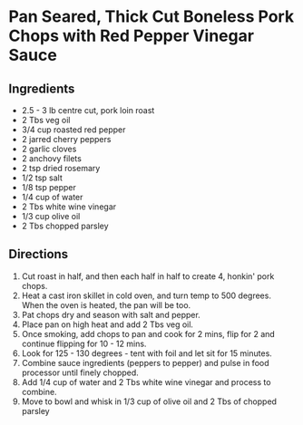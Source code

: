 # Pan Seared, Thick Cut Boneless Pork Chops with Red Pepper Vinegar Sauce

## Ingredients
- 2.5 - 3 lb centre cut, pork loin roast
- 2 Tbs veg oil
- 3/4 cup roasted red pepper
- 2 jarred cherry peppers
- 2 garlic cloves
- 2 anchovy filets
- 2 tsp dried rosemary
- 1/2 tsp salt
- 1/8 tsp pepper
- 1/4 cup of water
- 2 Tbs white wine vinegar
- 1/3 cup olive oil
- 2 Tbs chopped parsley

## Directions
1. Cut roast in half, and then each half in half to create 4, honkin' pork chops.
2. Heat a cast iron skillet in cold oven, and turn temp to 500 degrees.  When the oven is heated, the pan will be too.
3. Pat chops dry and season with salt and pepper.
4. Place pan on high heat and add 2 Tbs veg oil.
5. Once smoking, add chops to pan and cook for 2 mins, flip for 2 and continue flipping for 10 - 12 mins.
6. Look for 125 - 130 degrees - tent with foil and let sit for 15 minutes.
7. Combine sauce ingredients (peppers to pepper) and pulse in food processor until finely chopped.
8. Add 1/4 cup of water and 2 Tbs white wine vinegar and process to combine.
9. Move to bowl and whisk in 1/3 cup of olive oil and 2 Tbs of chopped parsley


